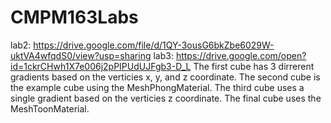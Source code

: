 # CMPM163Labs

lab2:
	https://drive.google.com/file/d/1QY-3ousG6bkZbe6029W-uktVA4wfqdS0/view?usp=sharing
lab3:
	https://drive.google.com/open?id=1ckrCHwh1X7e006j2pPIPUdUJFgb3-D_L
	The first cube has 3 dirrerent gradients based on the verticies x, y, and z coordinate.
	The second cube is the example cube using the MeshPhongMaterial.
	The third cube uses a single gradient based on the verticies z coordinate.
	The final cube uses the MeshToonMaterial.